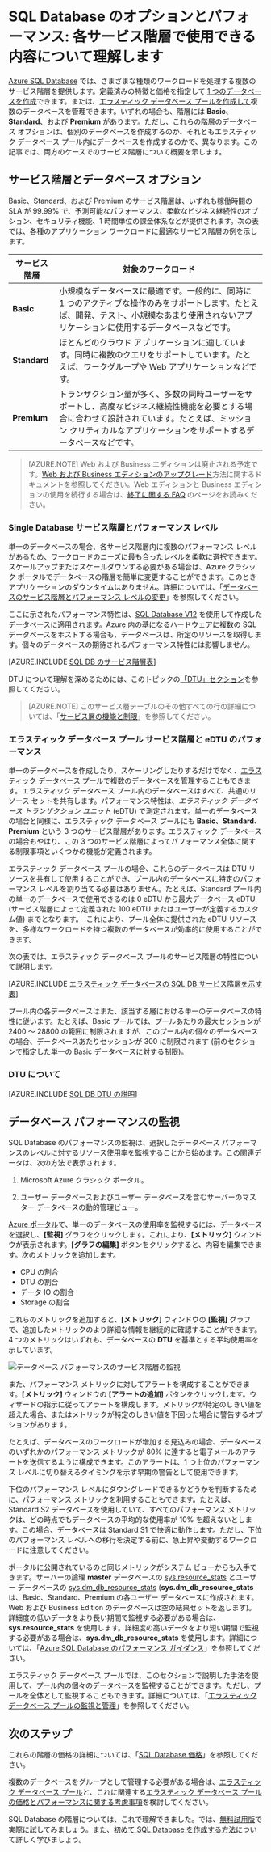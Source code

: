 <properties
	pageTitle="SQL Database のパフォーマンスとオプション: サービス階層 | Microsoft Azure"
	description="サービス階層の SQL Database のパフォーマンスとビジネス継続性機能を比較して、実際の規模に合わせてコストと互換性のバランスを取ります。"
	keywords="データベース オプション, データベース パフォーマンス"
	services="sql-database"
	documentationCenter=""
	authors="rothja"
	manager="jeffreyg"
	editor="monicar"/>

<tags
	ms.service="sql-database"
	ms.devlang="na"
	ms.topic="get-started-article"
	ms.tgt_pltfrm="na"
	ms.workload="data-management"
	ms.date="12/22/2015"
	ms.author="jroth"/>

# SQL Database のオプションとパフォーマンス: 各サービス階層で使用できる内容について理解します


[Azure SQL Database](sql-database-technical-overview.md) では、さまざまな種類のワークロードを処理する複数のサービス階層を提供します。定義済みの特徴と価格を指定して [1 つのデータベースを作成](sql-database-get-started.md)できます。または、[エラスティック データベース プールを作成して](sql-database-elastic-pool-portal.md)複数のデータベースを管理できます。いずれの場合も、階層には **Basic**、**Standard**、および **Premium** があります。ただし、これらの階層のデータベース オプションは、個別のデータベースを作成するのか、それともエラスティック データベース プール内にデータベースを作成するのかで、異なります。この記事では、両方のケースでのサービス階層について概要を示します。

## サービス階層とデータベース オプション
Basic、Standard、および Premium のサービス階層は、いずれも稼働時間の SLA が 99.99% で、予測可能なパフォーマンス、柔軟なビジネス継続性のオプション、セキュリティ機能、1 時間単位の課金体系などが提供されます。次の表では、各種のアプリケーション ワークロードに最適なサービス階層の例を示します。

| サービス階層 | 対象のワークロード |
|---|---|
| **Basic** | 小規模なデータベースに最適です。一般的に、同時に 1 つのアクティブな操作のみをサポートします。たとえば、開発、テスト、小規模なあまり使用されないアプリケーションに使用するデータベースなどです。 |
| **Standard** | ほとんどのクラウド アプリケーションに適しています。同時に複数のクエリをサポートしています。たとえば、ワークグループや Web アプリケーションなどです。 |
| **Premium** | トランザクション量が多く、多数の同時ユーザーをサポートし、高度なビジネス継続性機能を必要とする場合に合わせて設計されています。たとえば、ミッション クリティカルなアプリケーションをサポートするデータベースなどです。 |

>[AZURE.NOTE] Web および Business エディションは廃止される予定です。[Web および Business エディションのアップグレード](sql-database-upgrade-new-service-tiers.md)方法に関するドキュメントを参照してください。Web エディションと Business エディションの使用を続行する場合は、[終了に関する FAQ](https://azure.microsoft.com/pricing/details/sql-database/web-business/) のページをお読みください。

### Single Database サービス階層とパフォーマンス レベル
単一のデータベースの場合、各サービス階層内に複数のパフォーマンス レベルがあるため、ワークロードのニーズに最も合ったレベルを柔軟に選択できます。スケールアップまたはスケールダウンする必要がある場合は、Azure クラシック ポータルでデータベースの階層を簡単に変更することができます。このときアプリケーションのダウンタイムはありません。詳細については、「[データベースのサービス階層とパフォーマンス レベルの変更](sql-database-scale-up.md)」を参照してください。

ここに示されたパフォーマンス特性は、[SQL Database V12](sql-database-v12-whats-new.md) を使用して作成したデータベースに適用されます。Azure 内の基になるハードウェアに複数の SQL データベースをホストする場合も、データベースは、所定のリソースを取得します。個々のデータベースの期待されるパフォーマンス特性には影響しません。

[AZURE.INCLUDE [SQL DB のサービス階層表](../../includes/sql-database-service-tiers-table.md)]


DTU について理解を深めるためには、このトピックの[「DTU」セクション](#understanding-dtus)を参照してください。

>[AZURE.NOTE] このサービス層テーブルのその他すべての行の詳細については、「[サービス層の機能と制限](sql-database-performance-guidance.md#service-tier-capabilities-and-limits)」を参照してください。

### エラスティック データベース プール サービス階層と eDTU のパフォーマンス
単一のデータベースを作成したり、スケーリングしたりするだけでなく、[エラスティック データベース プール](sql-database-elastic-pool.md)で複数のデータベースを管理することもできます。エラスティック データベース プール内のデータベースはすべて、共通のリソース セットを共有します。パフォーマンス特性は、*エラスティック データベース トランザクション ユニット* (eDTU) で測定されます。単一のデータベースの場合と同様に、エラスティック データベース プールにも **Basic**、**Standard**、**Premium** という 3 つのサービス階層があります。エラスティック データベースの場合もやはり、この 3 つのサービス階層によってパフォーマンス全体に関する制限事項といくつかの機能が定義されます。

エラスティック データベース プールの場合、これらのデータベースは DTU リソースを共有して使用することができ、プール内のデータベースに特定のパフォーマンス レベルを割り当てる必要はありません。たとえば、Standard プール内の単一のデータベースで使用できるのは 0 eDTU から最大データベース eDTU (サービス階層によって定義された 100 eDTU またはユーザーが定義するカスタム値) までとなります。　これにより、プール全体に提供された eDTU リソースを、多様なワークロードを持つ複数のデータベースが効率的に使用することができます。

次の表では、エラスティック データベース プールのサービス階層の特性について説明します。

[AZURE.INCLUDE [エラスティック データベースの SQL DB サービス階層を示す表](../../includes/sql-database-service-tiers-table-elastic-db-pools.md)]

プール内の各データベースはまた、該当する層における単一のデータベースの特性に従います。たとえば、Basic プールでは、プールあたりの最大セッションが 2400 ～ 28800 の範囲に制限されますが、このプール内の個々のデータベースの場合、データベースあたりセッションが 300 に制限されます (前のセクションで指定した単一の Basic データベースに対する制限)。

### DTU について

[AZURE.INCLUDE [SQL DB DTU の説明](../../includes/sql-database-understanding-dtus.md)]

## データベース パフォーマンスの監視
SQL Database のパフォーマンスの監視は、選択したデータベース パフォーマンスのレベルに対するリソース使用率を監視することから始めます。この関連データは、次の方法で表示されます。

1.	Microsoft Azure クラシック ポータル。

2.	ユーザー データベースおよびユーザー データベースを含むサーバーのマスター データベースの動的管理ビュー。

[Azure ポータル](https://portal.azure.com/)で、単一のデータベースの使用率を監視するには、データベースを選択し、**[監視]** グラフをクリックします。これにより、**[メトリック]** ウィンドウが表示されます。**[グラフの編集]** ボタンをクリックすると、内容を編集できます。次のメトリックを追加します。

- CPU の割合
- DTU の割合
- データ IO の割合
- Storage の割合

これらのメトリックを追加すると、**[メトリック]** ウィンドウの **[監視]** グラフで、追加したメトリックのより詳細な情報を継続的に確認することができます。4 つのメトリックはいずれも、データベースの **DTU** を基準とする平均使用率を示しています。

![データベース パフォーマンスのサービス階層の監視](./media/sql-database-service-tiers/sqldb_service_tier_monitoring.png)

また、パフォーマンス メトリックに対してアラートを構成することができます。**[メトリック]** ウィンドウの **[アラートの追加]** ボタンをクリックします。ウィザードの指示に従ってアラートを構成します。メトリックが特定のしきい値を超えた場合、またはメトリックが特定のしきい値を下回った場合に警告するオプションがあります。

たとえば、データベースのワークロードが増加する見込みの場合、データベースのいずれかのパフォーマンス メトリックが 80% に達すると電子メールのアラートを送信するように構成できます。このアラートは、1 つ上位のパフォーマンス レベルに切り替えるタイミングを示す早期の警告として使用できます。

下位のパフォーマンス レベルにダウングレードできるかどうかを判断するために、パフォーマンス メトリックを利用することもできます。たとえば、Standard S2 データベースを使用していて、すべてのパフォーマンス メトリックは、どの時点でもデータベースの平均的な使用率が 10% を超えないとします。この場合、データベースは Standard S1 で快適に動作します。ただし、下位のパフォーマンス レベルへの移行を決定する前に、急上昇や変動するワークロードに注意してください。

ポータルに公開されているのと同じメトリックがシステム ビューからも入手できます。サーバーの論理 **master** データベースの [sys.resource\_stats](https://msdn.microsoft.com/library/dn269979.aspx) とユーザー データベースの [sys.dm\_db\_resource\_stats](https://msdn.microsoft.com/library/dn800981.aspx) (**sys.dm\_db\_resource\_stats** は、Basic、Standard、Premium の各ユーザー データベースに作成されます。Web および Business Edition のデータベースは空の結果セットを返します)。詳細度の低いデータをより長い期間で監視する必要がある場合は、**sys.resource\_stats** を使用します。詳細度の高いデータをより短い期間で監視する必要がある場合は、**sys.dm\_db\_resource\_stats** を使用します。詳細については、「[Azure SQL Database のパフォーマンス ガイダンス](sql-database-performance-guidance.md#monitoring-resource-use-with-sysresourcestats)」を参照してください。

エラスティック データベース プールでは、このセクションで説明した手法を使用して、プール内の個々のデータベースを監視することができます。ただし、プールを全体として監視することもできます。詳細については、「[エラスティック データベース プールの監視と管理](sql-database-elastic-pool-portal.md#monitor-and-manage-an-elastic-database-pool)」を参照してください。

## 次のステップ
これらの階層の価格の詳細については、「[SQL Database 価格](https://azure.microsoft.com/pricing/details/sql-database/)」を参照してください。

複数のデータベースをグループとして管理する必要がある場合は、[エラスティック データベース プール](sql-database-elastic-pool-guidance.md)と、これに関連する[エラスティック データベース プールの価格とパフォーマンスに関する考慮事項](sql-database-elastic-pool-guidance.md)を検討してください。

SQL Database の階層については、これで理解できました。では、[無料試用版](https://azure.microsoft.com/pricing/free-trial/)で実際に試してみましょう。また、[初めて SQL Database を作成する方法](sql-database-get-started.md)について詳しく学びましょう。

<!---HONumber=AcomDC_0128_2016-->